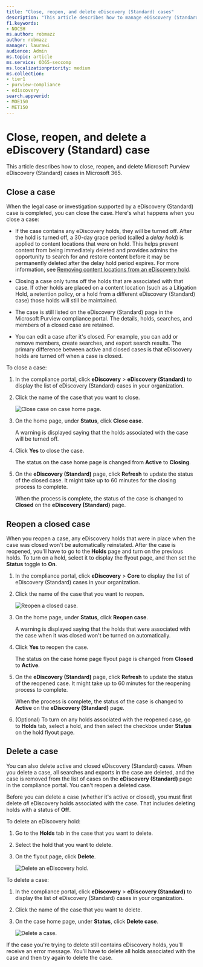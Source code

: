 ```yaml
---
title: "Close, reopen, and delete eDiscovery (Standard) cases"
description: "This article describes how to manage eDiscovery (Standard) cases. This includes closing a case, reopening a closed case, and deleting a case."
f1.keywords:
- NOCSH
ms.author: robmazz
author: robmazz
manager: laurawi
audience: Admin
ms.topic: article
ms.service: O365-seccomp
ms.localizationpriority: medium
ms.collection:
- tier1
- purview-compliance
- ediscovery
search.appverid: 
- MOE150
- MET150
---
```


# Close, reopen, and delete a eDiscovery (Standard) case

This article describes how to close, reopen, and delete Microsoft Purview eDiscovery (Standard) cases in Microsoft 365.

## Close a case

When the legal case or investigation supported by a eDiscovery (Standard) case is completed, you can close the case. Here's what happens when you close a case:
  
- If the case contains any eDiscovery holds, they will be turned off. After the hold is turned off, a 30-day grace period (called a *delay hold*) is applied to content locations that were on hold. This helps prevent content from being immediately deleted and provides admins the opportunity to search for and restore content before it may be permanently deleted after the delay hold period expires. For more information, see [Removing content locations from an eDiscovery hold](create-ediscovery-holds.md#removing-content-locations-from-an-ediscovery-hold).

- Closing a case only turns off the holds that are associated with that case. If other holds are placed on a content location (such as a Litigation Hold, a retention policy, or a hold from a different eDiscovery (Standard) case) those holds will still be maintained.

- The case is still listed on the eDiscovery (Standard) page in the Microsoft Purview compliance portal. The details, holds, searches, and members of a closed case are retained.

- You can edit a case after it's closed. For example, you can add or remove members, create searches, and export search results. The primary difference between active and closed cases is that eDiscovery holds are turned off when a case is closed.

To close a case:
  
1. In the compliance portal, click **eDiscovery** > **eDiscovery (Standard)** to display the list of eDiscovery (Standard) cases in your organization.

2. Click the name of the case that you want to close.

   ![Close case on case home page.](../media/eDiscoveryCaseHomePage.png)

3. On the home page, under **Status**, click **Close case**.

    A warning is displayed saying that the holds associated with the case will be turned off.

4. Click **Yes** to close the case.

    The status on the case home page is changed from **Active** to **Closing**.

5. On the **eDiscovery (Standard)** page, click **Refresh** to update the status of the closed case. It might take up to 60 minutes for the closing process to complete.

    When the process is complete, the status of the case is changed to **Closed** on the **eDiscovery (Standard)** page.

## Reopen a closed case

When you reopen a case, any eDiscovery holds that were in place when the case was closed won't be automatically reinstated. After the case is reopened, you'll have to go to the **Holds** page and turn on the previous holds. To turn on a hold, select it to display the flyout page, and then set the **Status** toggle to **On**.
  
1. In the compliance portal, click **eDiscovery** > **Core** to display the list of eDiscovery (Standard) cases in your organization.

2. Click the name of the case that you want to reopen.

   ![Reopen a closed case.](../media/eDiscoveryCaseHomePageReopen.png)

3. On the home page, under **Status**, click **Reopen case**.

    A warning is displayed saying that the holds that were associated with the case when it was closed won't be turned on automatically.

4. Click **Yes** to reopen the case.

    The status on the case home page flyout page is changed from **Closed** to **Active**.

5. On the **eDiscovery (Standard)** page, click **Refresh** to update the status of the reopened case. It might take up to 60 minutes for the reopening process to complete. 

    When the process is complete, the status of the case is changed to **Active** on the **eDiscovery (Standard)** page.

6. (Optional) To turn on any holds associated with the reopened case, go to **Holds** tab, select a hold, and then select the checkbox under **Status** on the hold flyout page.
  
## Delete a case

You can also delete active and closed eDiscovery (Standard) cases. When you delete a case, all searches and exports in the case are deleted, and the case is removed from the list of cases on the **eDiscovery (Standard)** page in the compliance portal. You can't reopen a deleted case.

Before you can delete a case (whether it's active or closed), you must first delete *all* eDiscovery holds associated with the case. That includes deleting holds with a status of **Off**. 

To delete an eDiscovery hold:

1. Go to the **Holds** tab in the case that you want to delete.

2. Select the hold that you want to delete.

3. On the flyout page, click **Delete**.

      ![Delete an eDiscovery hold.](../media/DeleteeDiscoveryHold.png)

To delete a case:

1. In the compliance portal, click **eDiscovery** > **eDiscovery (Standard)** to display the list of eDiscovery (Standard) cases in your organization.

2. Click the name of the case that you want to delete.

3. On the case home page, under **Status**, click **Delete case**.

      ![Delete a case.](../media/eDiscoveryCaseHomePageDelete.png)

If the case you're trying to delete still contains eDiscovery holds, you'll receive an error message. You'll have to delete all holds associated with the case and then try again to delete the case.
